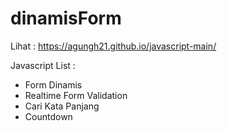 # dinamisForm

Lihat : https://agungh21.github.io/javascript-main/

Javascript List :

<ul>
    <li>Form Dinamis</li>
    <li>Realtime Form Validation</li>
    <li>Cari Kata Panjang</li>
    <li>Countdown</li>
</ul>
